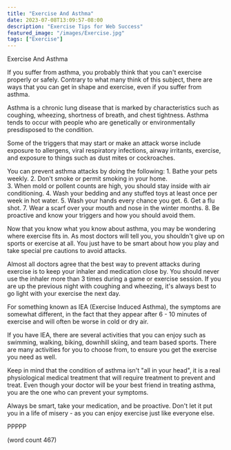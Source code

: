 ```yaml
---
title: "Exercise And Asthma"
date: 2023-07-08T13:09:57-08:00
description: "Exercise Tips for Web Success"
featured_image: "/images/Exercise.jpg"
tags: ["Exercise"]
---
```


Exercise And Asthma

If you suffer from asthma, you probably think that you
can't exercise properly or safely.  Contrary to what
many think of this subject, there are ways that you
can get in shape and exercise, even if you suffer 
from asthma.

Asthma is a chronic lung disease that is marked by
characteristics such as coughing, wheezing, shortness
of breath, and chest tightness.  Asthma tends to occur
with people who are genetically or environmentally
presdisposed to the condition.  

Some of the triggers that may start or make an attack
worse include exposure to allergens, viral respiratory
infections, airway irritants, exercise, and exposure
to things such as dust mites or cockroaches.

You can prevent asthma attacks by doing the following:
	1.  Bathe your pets weekly.
	2.  Don't smoke or permit smoking in your
home.	
	3.  When mold or pollent counts are high,
you should stay inside with air conditioning.
	4.  Wash your bedding and any stuffed toys 
at least once per week in hot water.
	5.  Wash your hands every chance you get.
	6.  Get a flu shot.
	7.  Wear a scarf over your mouth and nose in
the winter months.
	8.  Be proactive and know your triggers and 
how you should avoid them.

Now that you know what you know about asthma, you 
may be wondering where exercise fits in.  As most
doctors will tell you, you shouldn't give up on
sports or exercise at all.  You just have to be
smart about how you play and take special pre
cautions to avoid attacks.

Almost all doctors agree that the best way to 
prevent attacks during exercise is to keep your 
inhaler and medication close by.  You should never
use the inhaler more than 3 times during a game
or exercise session.  If you are up the previous 
night with coughing and wheezing, it's always best
to go light with your exercise the next day.

For something known as IEA (Exercise Induced Asthma),
the symptoms are somewhat different, in the fact
that they appear after 6 - 10 minutes of exercise
and will often be worse in cold or dry air.

If you have IEA, there are several activities that
you can enjoy such as swimming, walking, biking,
downhill skiing, and team based sports.  There are
many activities for you to choose from, to ensure
you get the exercise you need as well.

Keep in mind that the condition of asthma isn't 
"all in your head", it is a real physiological 
medical treatment that will require treatment to
prevent and treat.  Even though your doctor will
be your best friend in treating asthma, you are
the one who can prevent your symptoms.  

Always be smart, take your medication, and be
proactive.  Don't let it put you in a life of 
misery - as you can enjoy exercise just like
everyone else.

PPPPP

(word count 467)
